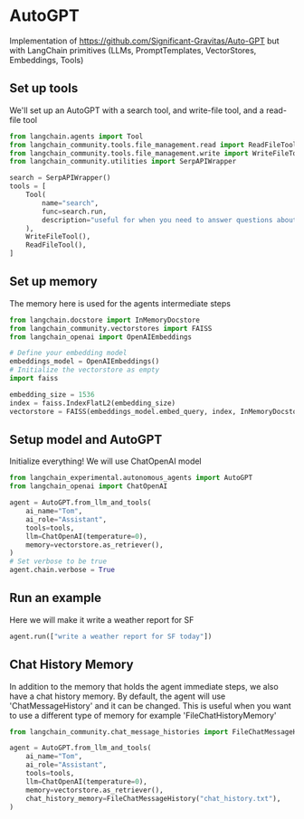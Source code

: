 # AutoGPT

Implementation of https://github.com/Significant-Gravitas/Auto-GPT but with LangChain primitives (LLMs, PromptTemplates, VectorStores, Embeddings, Tools)

## Set up tools

We'll set up an AutoGPT with a search tool, and write-file tool, and a read-file tool


```python
from langchain.agents import Tool
from langchain_community.tools.file_management.read import ReadFileTool
from langchain_community.tools.file_management.write import WriteFileTool
from langchain_community.utilities import SerpAPIWrapper

search = SerpAPIWrapper()
tools = [
    Tool(
        name="search",
        func=search.run,
        description="useful for when you need to answer questions about current events. You should ask targeted questions",
    ),
    WriteFileTool(),
    ReadFileTool(),
]
```

## Set up memory

The memory here is used for the agents intermediate steps


```python
from langchain.docstore import InMemoryDocstore
from langchain_community.vectorstores import FAISS
from langchain_openai import OpenAIEmbeddings
```


```python
# Define your embedding model
embeddings_model = OpenAIEmbeddings()
# Initialize the vectorstore as empty
import faiss

embedding_size = 1536
index = faiss.IndexFlatL2(embedding_size)
vectorstore = FAISS(embeddings_model.embed_query, index, InMemoryDocstore({}), {})
```

## Setup model and AutoGPT

Initialize everything! We will use ChatOpenAI model


```python
from langchain_experimental.autonomous_agents import AutoGPT
from langchain_openai import ChatOpenAI
```


```python
agent = AutoGPT.from_llm_and_tools(
    ai_name="Tom",
    ai_role="Assistant",
    tools=tools,
    llm=ChatOpenAI(temperature=0),
    memory=vectorstore.as_retriever(),
)
# Set verbose to be true
agent.chain.verbose = True
```

## Run an example

Here we will make it write a weather report for SF


```python
agent.run(["write a weather report for SF today"])
```

## Chat History Memory

In addition to the memory that holds the agent immediate steps, we also have a chat history memory. By default, the agent will use 'ChatMessageHistory' and it can be changed. This is useful when you want to use a different type of memory for example 'FileChatHistoryMemory'


```python
from langchain_community.chat_message_histories import FileChatMessageHistory

agent = AutoGPT.from_llm_and_tools(
    ai_name="Tom",
    ai_role="Assistant",
    tools=tools,
    llm=ChatOpenAI(temperature=0),
    memory=vectorstore.as_retriever(),
    chat_history_memory=FileChatMessageHistory("chat_history.txt"),
)
```


